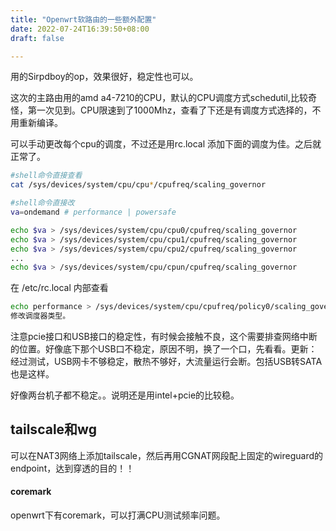 ```yaml
---
title: "Openwrt软路由的一些额外配置"
date: 2022-07-24T16:39:50+08:00
draft: false	

---
```


用的Sirpdboy的op，效果很好，稳定性也可以。

这次的主路由用的amd a4-7210的CPU，默认的CPU调度方式schedutil,比较奇怪，第一次见到。CPU限速到了1000Mhz，查看了下还是有调度方式选择的，不用重新编译。

可以手动更改每个cpu的调度，不过还是用rc.local 添加下面的调度为佳。之后就正常了。

```Bash
#shell命令直接查看
cat /sys/devices/system/cpu/cpu*/cpufreq/scaling_governor

#shell命令直接改
va=ondemand # performance | powersafe

echo $va > /sys/devices/system/cpu/cpu0/cpufreq/scaling_governor
echo $va > /sys/devices/system/cpu/cpu1/cpufreq/scaling_governor
echo $va > /sys/devices/system/cpu/cpu2/cpufreq/scaling_governor
...
echo $va > /sys/devices/system/cpu/cpun/cpufreq/scaling_governor
```



在 /etc/rc.local 内部查看

```Bash
echo performance > /sys/devices/system/cpu/cpufreq/policy0/scaling_governor
修改调度器类型。
```



注意pcie接口和USB接口的稳定性，有时候会接触不良，这个需要排查网络中断的位置。好像底下那个USB口不稳定，原因不明，换了一个口，先看看。更新：经过测试，USB网卡不够稳定，散热不够好，大流量运行会断。包括USB转SATA也是这样。



好像两台机子都不稳定。。说明还是用intel+pcie的比较稳。



## tailscale和wg

可以在NAT3网络上添加tailscale，然后再用CGNAT网段配上固定的wireguard的endpoint，达到穿透的目的！！



#### coremark

openwrt下有coremark，可以打满CPU测试频率问题。


